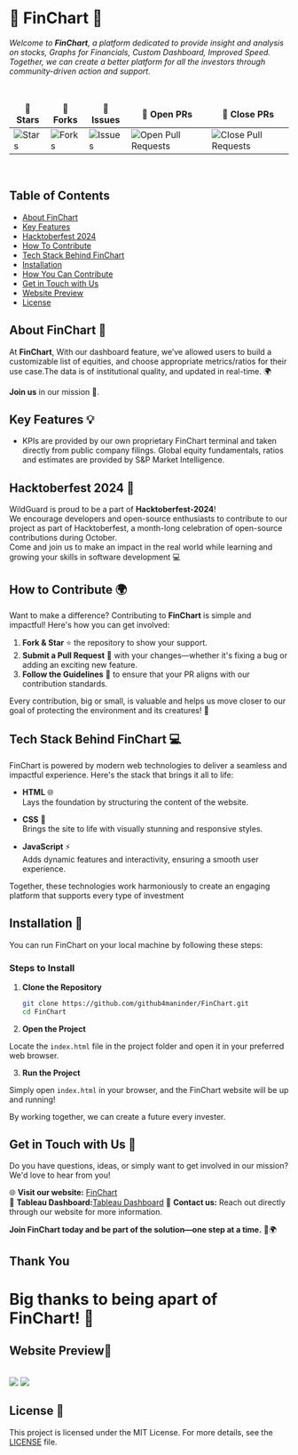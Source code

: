 # 🌿 FinChart 🌿

*<i>Welcome to **FinChart**, a platform dedicated to provide insight and analysis on stocks, Graphs for Financials, Custom Dashboard, Improved Speed. Together, we can create a better platform for all the investors through community-driven action and support.</i>*

<br>
<table align="center">
    <thead align="center">
        <tr border: 1px;>
            <td><b>🌟 Stars</b></td>
            <td><b>🍴 Forks</b></td>
            <td><b>🐛 Issues</b></td>
            <td><b>🔔 Open PRs</b></td>
            <td><b>🔕 Close PRs</b></td>
        </tr>
     </thead>
    <tbody>
         <tr>
            <td><img alt="Stars" src="https://img.shields.io/github/stars/github4maninder/FinChart?style=flat&logo=github"/></td>
            <td><img alt="Forks" src="https://img.shields.io/github/forks/github4maninder/FinChart?style=flat&logo=github"/></td>
            <td><img alt="Issues" src="https://img.shields.io/github/issues/github4maninder/FinChart?style=flat&logo=github"/></td>
            <td><img alt="Open Pull Requests" src="https://img.shields.io/github/issues-pr/github4maninder/FinChart?style=flat&logo=github"/></td>
            <td><img alt="Close Pull Requests" src="https://img.shields.io/github/issues-pr-closed/github4maninder/FinChart?style=flat&color=critical&logo=github"/></td>
        </tr>
    </tbody>
</table>
</div>
<br>

## Table of Contents

- [About FinChart](#about-wildguard-)
- [Key Features](#key-features-)
- [Hacktoberfest 2024](#hacktoberfest-2024-)
- [How To Contribute](#how-to-contribute-)
- [Tech Stack Behind FinChart](#tech-stack-behind-FinChart-)
- [Installation](#installation-)
- [How You Can Contribute](#how-you-can-contribute-)
- [Get in Touch with Us](#get-in-touch-with-us-)
- [Website Preview](#website-preview)
- [License](#license)

## **About FinChart** 🐾

At **FinChart**, With our dashboard feature, we’ve allowed users to build a customizable list of equities, and choose appropriate metrics/ratios for their use case.The data is of institutional quality, and updated in real-time. 🌍

**Join us** in our mission 💚.

## **Key Features** 💡

- KPIs are provided by our own proprietary FinChart terminal and taken directly from public company filings.
  Global equity fundamentals, ratios and estimates are provided by S&P Market Intelligence.

## Hacktoberfest 2024 🎉

WildGuard is proud to be a part of **Hacktoberfest-2024**!  
We encourage developers and open-source enthusiasts to contribute to our project as part of Hacktoberfest, a month-long celebration of open-source contributions during October.<br>
Come and join us to make an impact in the real world while learning and growing your skills in software development 💻

## **How to Contribute** 🌍

Want to make a difference? Contributing to **FinChart** is simple and impactful! Here's how you can get involved:

1. **Fork & Star** ⭐ the repository to show your support.
2. **Submit a Pull Request** 🔄 with your changes—whether it's fixing a bug or adding an exciting new feature.
3. **Follow the Guidelines** 📜 to ensure that your PR aligns with our contribution standards.

Every contribution, big or small, is valuable and helps us move closer to our goal of protecting the environment and its creatures! 🌱


## **Tech Stack Behind FinChart** 💻

FinChart is powered by modern web technologies to deliver a seamless and impactful experience. Here's the stack that brings it all to life:

- **HTML** 🌐  
  Lays the foundation by structuring the content of the website.
  
- **CSS** 🎨  
  Brings the site to life with visually stunning and responsive styles.
  
- **JavaScript** ⚡  
  Adds dynamic features and interactivity, ensuring a smooth user experience.

Together, these technologies work harmoniously to create an engaging platform that supports every type of investment

## Installation 🚀

You can run FinChart on your local machine by following these steps:

### Steps to Install

1. **Clone the Repository**

   ```bash
   git clone https://github.com/github4maninder/FinChart.git
   cd FinChart
2. **Open the Project**

Locate the `index.html` file in the project folder and open it in your preferred web browser.

3. **Run the Project**

Simply open `index.html` in your browser, and the FinChart website will be up and running!

By working together, we can create a future every invester.

## Get in Touch with Us 💬 

Do you have questions, ideas, or simply want to get involved in our mission? We'd love to hear from you!

🌐 **Visit our website:** [FinChart](https://fin-chart-rouge.vercel.app/)  
📱 **Tableau Dashboard:**[Tableau Dashboard](https://public.tableau.com/app/profile/pop.epi/viz/SP500TotalReturnsbyYear/SP500TotalReturnsbyYear)
📧 **Contact us:** Reach out directly through our website for more information.  

**Join FinChart today and be part of the solution—one step at a time.** 🌱🌍

## Thank You
# Big thanks to being apart of FinChart! 🎉

## Website Preview📸
<br>
<img src='./home.png'>
<img src='./service.png'>
<br>

## License 📜 

This project is licensed under the MIT License. For more details, see the [LICENSE](LICENSE) file.
